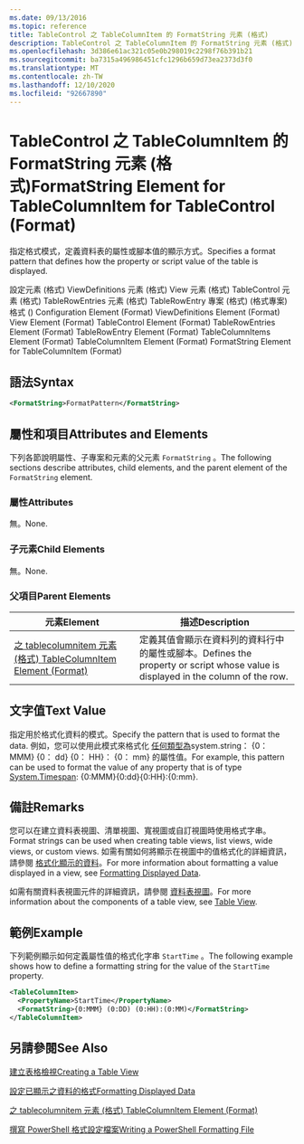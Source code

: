 ```yaml
---
ms.date: 09/13/2016
ms.topic: reference
title: TableControl 之 TableColumnItem 的 FormatString 元素 (格式)
description: TableControl 之 TableColumnItem 的 FormatString 元素 (格式)
ms.openlocfilehash: 3d386e61ac321c05e0b298019c2298f76b391b21
ms.sourcegitcommit: ba7315a496986451cfc1296b659d73ea2373d3f0
ms.translationtype: MT
ms.contentlocale: zh-TW
ms.lasthandoff: 12/10/2020
ms.locfileid: "92667890"
---
```

# <a name="formatstring-element-for-tablecolumnitem-for-tablecontrol-format"></a><span data-ttu-id="7a8b7-103">TableControl 之 TableColumnItem 的 FormatString 元素 (格式)</span><span class="sxs-lookup"><span data-stu-id="7a8b7-103">FormatString Element for TableColumnItem for TableControl (Format)</span></span>

<span data-ttu-id="7a8b7-104">指定格式模式，定義資料表的屬性或腳本值的顯示方式。</span><span class="sxs-lookup"><span data-stu-id="7a8b7-104">Specifies a format pattern that defines how the property or script value of the table is displayed.</span></span>

<span data-ttu-id="7a8b7-105">設定元素 (格式) ViewDefinitions 元素 (格式) View 元素 (格式) TableControl 元素 (格式) TableRowEntries 元素 (格式) TableRowEntry 專案 (格式)  (格式專案) 格式 () </span><span class="sxs-lookup"><span data-stu-id="7a8b7-105">Configuration Element (Format) ViewDefinitions Element (Format) View Element (Format) TableControl Element (Format) TableRowEntries Element (Format) TableRowEntry Element (Format) TableColumnItems Element (Format) TableColumnItem Element (Format) FormatString Element for TableColumnItem (Format)</span></span>

## <a name="syntax"></a><span data-ttu-id="7a8b7-106">語法</span><span class="sxs-lookup"><span data-stu-id="7a8b7-106">Syntax</span></span>

```xml
<FormatString>FormatPattern</FormatString>
```

## <a name="attributes-and-elements"></a><span data-ttu-id="7a8b7-107">屬性和項目</span><span class="sxs-lookup"><span data-stu-id="7a8b7-107">Attributes and Elements</span></span>

<span data-ttu-id="7a8b7-108">下列各節說明屬性、子專案和元素的父元素 `FormatString` 。</span><span class="sxs-lookup"><span data-stu-id="7a8b7-108">The following sections describe attributes, child elements, and the parent element of the `FormatString` element.</span></span>

### <a name="attributes"></a><span data-ttu-id="7a8b7-109">屬性</span><span class="sxs-lookup"><span data-stu-id="7a8b7-109">Attributes</span></span>

<span data-ttu-id="7a8b7-110">無。</span><span class="sxs-lookup"><span data-stu-id="7a8b7-110">None.</span></span>

### <a name="child-elements"></a><span data-ttu-id="7a8b7-111">子元素</span><span class="sxs-lookup"><span data-stu-id="7a8b7-111">Child Elements</span></span>

<span data-ttu-id="7a8b7-112">無。</span><span class="sxs-lookup"><span data-stu-id="7a8b7-112">None.</span></span>

### <a name="parent-elements"></a><span data-ttu-id="7a8b7-113">父項目</span><span class="sxs-lookup"><span data-stu-id="7a8b7-113">Parent Elements</span></span>

|<span data-ttu-id="7a8b7-114">元素</span><span class="sxs-lookup"><span data-stu-id="7a8b7-114">Element</span></span>|<span data-ttu-id="7a8b7-115">描述</span><span class="sxs-lookup"><span data-stu-id="7a8b7-115">Description</span></span>|
|-------------|-----------------|
|[<span data-ttu-id="7a8b7-116">之 tablecolumnitem 元素 (格式) </span><span class="sxs-lookup"><span data-stu-id="7a8b7-116">TableColumnItem Element (Format)</span></span>](./tablecolumnitem-element-for-tablecolumnitems-for-tablecontrol-format.md)|<span data-ttu-id="7a8b7-117">定義其值會顯示在資料列的資料行中的屬性或腳本。</span><span class="sxs-lookup"><span data-stu-id="7a8b7-117">Defines the property or script whose value is displayed in the column of the row.</span></span>|

## <a name="text-value"></a><span data-ttu-id="7a8b7-118">文字值</span><span class="sxs-lookup"><span data-stu-id="7a8b7-118">Text Value</span></span>

<span data-ttu-id="7a8b7-119">指定用於格式化資料的模式。</span><span class="sxs-lookup"><span data-stu-id="7a8b7-119">Specify the pattern that is used to format the data.</span></span> <span data-ttu-id="7a8b7-120">例如，您可以使用此模式來格式化 [任何類型為](/dotnet/api/System.TimeSpan)system.string： {0： MMM} {0： dd} {0： HH}： {0： mm} 的屬性值。</span><span class="sxs-lookup"><span data-stu-id="7a8b7-120">For example, this pattern can be used to format the value of any property that is of type [System.Timespan](/dotnet/api/System.TimeSpan): {0:MMM}{0:dd}{0:HH}:{0:mm}.</span></span>

## <a name="remarks"></a><span data-ttu-id="7a8b7-121">備註</span><span class="sxs-lookup"><span data-stu-id="7a8b7-121">Remarks</span></span>

<span data-ttu-id="7a8b7-122">您可以在建立資料表視圖、清單視圖、寬視圖或自訂視圖時使用格式字串。</span><span class="sxs-lookup"><span data-stu-id="7a8b7-122">Format strings can be used when creating table views, list views, wide views, or custom views.</span></span> <span data-ttu-id="7a8b7-123">如需有關如何將顯示在視圖中的值格式化的詳細資訊，請參閱 [格式化顯示的資料](./formatting-displayed-data.md)。</span><span class="sxs-lookup"><span data-stu-id="7a8b7-123">For more information about formatting a value displayed in a view, see [Formatting Displayed Data](./formatting-displayed-data.md).</span></span>

<span data-ttu-id="7a8b7-124">如需有關資料表視圖元件的詳細資訊，請參閱 [資料表視圖](./creating-a-table-view.md)。</span><span class="sxs-lookup"><span data-stu-id="7a8b7-124">For more information about the components of a table view, see [Table View](./creating-a-table-view.md).</span></span>

## <a name="example"></a><span data-ttu-id="7a8b7-125">範例</span><span class="sxs-lookup"><span data-stu-id="7a8b7-125">Example</span></span>

<span data-ttu-id="7a8b7-126">下列範例顯示如何定義屬性值的格式化字串 `StartTime` 。</span><span class="sxs-lookup"><span data-stu-id="7a8b7-126">The following example shows how to define a formatting string for the value of the `StartTime` property.</span></span>

```xml
<TableColumnItem>
  <PropertyName>StartTime</PropertyName>
  <FormatString>{0:MMM} (0:DD) (0:HH):(0:MM)</FormatString>
</TableColumnItem>
```

## <a name="see-also"></a><span data-ttu-id="7a8b7-127">另請參閱</span><span class="sxs-lookup"><span data-stu-id="7a8b7-127">See Also</span></span>

[<span data-ttu-id="7a8b7-128">建立表格檢視</span><span class="sxs-lookup"><span data-stu-id="7a8b7-128">Creating a Table View</span></span>](./creating-a-table-view.md)

[<span data-ttu-id="7a8b7-129">設定已顯示之資料的格式</span><span class="sxs-lookup"><span data-stu-id="7a8b7-129">Formatting Displayed Data</span></span>](./formatting-displayed-data.md)

[<span data-ttu-id="7a8b7-130">之 tablecolumnitem 元素 (格式) </span><span class="sxs-lookup"><span data-stu-id="7a8b7-130">TableColumnItem Element (Format)</span></span>](./tablecolumnitem-element-for-tablecolumnitems-for-tablecontrol-format.md)

[<span data-ttu-id="7a8b7-131">撰寫 PowerShell 格式設定檔案</span><span class="sxs-lookup"><span data-stu-id="7a8b7-131">Writing a PowerShell Formatting File</span></span>](./writing-a-powershell-formatting-file.md)
